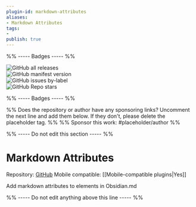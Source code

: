 ```yaml
---
plugin-id: markdown-attributes
aliases:
- Markdown Attributes
tags: 
- 
publish: true
---
```


%% ----- Badges ----- %%

![GitHub all releases](https://img.shields.io/github/downloads/valentine195/obsidian-markdown-attributes/total?color=573E7A&logo=github&style=for-the-badge)   
![GitHub manifest version](https://img.shields.io/github/manifest-json/v/valentine195/obsidian-markdown-attributes?color=573E7A&logo=github&style=for-the-badge)   
![GitHub issues by-label](https://img.shields.io/github/issues/valentine195/obsidian-markdown-attributes/help%20wanted?color=573E7A&logo=github&style=for-the-badge)   
![GitHub Repo stars](https://img.shields.io/github/stars/valentine195/obsidian-markdown-attributes?color=573E7A&logo=github&style=for-the-badge)

%% ----- Badges ----- %%

%% Does the repository or author have any sponsoring links? Uncomment the next line and add them below. If they don't, please delete the placeholder tag. %%
%% Sponsor this work: #placeholder/author %%

%% ----- Do not edit this section ----- %%

# Markdown Attributes

Repository: [GitHub](https://github.com/valentine195/obsidian-markdown-attributes)
Mobile compatible: [[Mobile-compatible plugins|Yes]]

Add markdown attributes to elements in Obsidian.md

%% ----- Do not edit anything above this line ----- %% 
